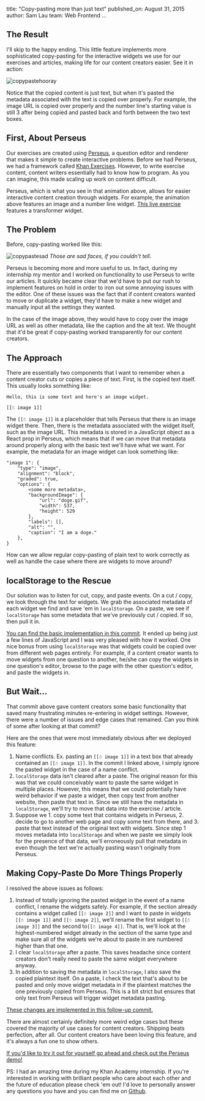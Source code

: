 title: "Copy-pasting more than just text"
published_on: August 31, 2015
author: Sam Lau
team: Web Frontend
...

## The Result
I'll skip to the happy ending. This little feature implements more sophisticated
copy-pasting for the interactive widgets we use for our exercises and articles,
making life for our content creators easier. See it in action:

![copypastehooray](https://samlaucodes.files.wordpress.com/2015/07/copypasta.gif?w=1000)

Notice that the copied content is just text, but when it's pasted the metadata
associated with the text is copied over properly. For example, the image URL is
copied over properly and the number line's starting value is still 3 after being
copied and pasted back and forth between the two text boxes.

## First, About Perseus
Our exercises are created using [Perseus][perseus], a question editor and
renderer that makes it simple to create interactive problems. Before we had
Perseus, we had a framework called [Khan Exercises][khan-exercises]. However,
to write exercise content, content writers essentially had to know how to
program. As you can imagine, this made scaling up work on content difficult.

Perseus, which is what you see in that animation above, allows for easier
interactive content creation through widgets. For example, the animation above
features an image and a number line widget. [This live exercise][exercise]
features a transformer widget.

[perseus]: https://github.com/Khan/perseus#perseus
[khan-exercises]: https://github.com/Khan/khan-exercises#khan-academy-exercises
[exercise]: https://www.khanacademy.org/math/geometry/transformations/hs-geo-rotations/e/defining-rotations

## The Problem
Before, copy-pasting worked like this:

![copypastesad](https://samlaucodes.files.wordpress.com/2015/07/nocopypasta.gif?w=1000)
*Those are sad faces, if you couldn't tell.*

Perseus is becoming more and more useful to us. In fact, during my internship my
mentor and I worked on functionality to use Perseus to write our articles.
It quickly became clear that we'd have to put our rush to implement features on
hold in order to iron out some annoying issues with the editor. One of
these issues was the fact that if content creators wanted to move or duplicate
a widget, they'd have to make a new widget and manually input all the
settings they wanted.

In the case of the image above, they would have to copy over the image URL as
well as other metadata, like the caption and the alt text. We thought that it'd
be great if copy-pasting worked transparently for our content creators.

## The Approach
There are essentially two components that I want to remember when a content
creator cuts or copies a piece of text. First, is the copied text itself. This
usually looks something like:

    Hello, this is some text and here's an image widget.

    [[☃ image 1]]

The `[[☃ image 1]]` is a placeholder that tells Perseus that there is an
image widget there. Then, there is the metadata associated with the widget
itself, such as the image URL. This metadata is stored in a JavaScript object as
a React prop in Perseus, which means that if we can move that metadata around
properly along with the basic text we'll have what we want. For example, the
metadata for an image widget can look something like:

    "image 1": {
        "type": "image",
        "alignment": "block",
        "graded": true,
        "options": {
            <some more metadata>,
            "backgroundImage": {
                "url": "doge.gif",
                "width": 537,
                "height": 529
            },
            "labels": [],
            "alt": "",
            "caption": "I am a doge."
        },
    }

How can we allow regular copy-pasting of plain text to work correctly as well as
handle the case where there are widgets to move around?

## localStorage to the Rescue
Our solution was to listen for cut, copy, and paste events. On a cut / copy, we
look through the text for widgets. We grab the associated metadata of each
widget we find and save 'em in `localStorage`. On a paste, we see if
`localStorage` has some metadata that we've previously cut / copied. If so, then
pull it in.

[You can find the basic implementation in this commit][commit1]. It
ended up being just a few lines of JavaScript and I was very pleased with how it
worked. One nice bonus from using `localStorage` was that widgets could be
copied over from different web pages entirely. For example, if a content creator
wants to move widgets from one question to another, he/she can copy the widgets
in one question's editor, browse to the page with the other question's editor,
and paste the widgets in.

[commit1]: https://github.com/Khan/perseus/commit/e693b679fd799845da47ed8d6d5b04c6e2e4a0b2

## But Wait...
That commit above gave content creators some basic functionality that saved many
frustrating minutes re-entering in widget settings. However, there were a number
of issues and edge cases that remained. Can you think of some after looking at
that commit?

Here are the ones that were most immediately obvious after we deployed this
feature:

1. Name conflicts. Ex. pasting an `[[☃ image 1]]` in a text box that already
contained an `[[☃ image 1]]`. In the commit I linked above, I simply ignore the
pasted widget in the case of a name conflict.
2. `localStorage` data isn't cleared after a paste. The original reason for this
was that we could conceivably want to paste the same widget in multiple places.
However, this means that we could potentially have weird behavior if we paste a
widget, then copy text from another website, then paste that text in. Since we
still have the metadata in `localStorage`, we'll try to move that data into the
exercise / article.
3. Suppose we 1. copy some text that contains widgets in Perseus, 2. decide
to go to another web page and copy some text from there, and 3. paste that text
instead of the original text with widgets. Since step 1 moves metadata into
`localStorage` and when we paste we simply look for the presence of that data,
we'll erroneously pull that metadata in even though the text we're
actually pasting wasn't originally from Perseus.

## Making Copy-Paste Do More Things Properly
I resolved the above issues as follows:

1. Instead of totally ignoring the pasted widget in the event of a name
conflict, I rename the widgets safely. For example, if the section already
contains a widget called `[[☃ image 2]]` and I want to paste in widgets
`[[☃ image 1]]` and `[[☃ image 2]]`, we'll rename the first widget to
`[[☃ image 3]]` and the second to`[[☃ image 4]]`. That is, we'll look at the
highest-numbered widget already in the section of the same type and make sure
all of the widgets we're about to paste in are numbered higher than that one.
2. I clear `localStorage` after a paste. This saves headache since content
creators don't really need to paste the same widget everywhere anyway.
3. In addition to saving the metadata in `localStorage`, I also save the copied
plaintext itself. On a paste, I check the text that's about to be pasted and
only move widget metadata in if the plaintext matches the one previously copied
from Perseus. This is a bit strict but ensures that only text from Perseus will
trigger widget metadata pasting.

[These changes are implemented in this follow-up commit.][commit2]

[commit2]: https://github.com/Khan/perseus/commit/4d122c7db1c8938d1e6debb48dade1cb180c1190

There are almost certainly definitely more weird edge cases but these covered
the majority of use cases for content creators. Shipping beats perfection, after
all. Our content creators have been loving this feature, and it's always a fun
one to show others.

[If you'd like to try it out for yourself go ahead and check out the Perseus
demo!](http://khan.github.io/perseus)

PS: I had an amazing time during my Khan Academy internship. If you're
interested in working with brilliant people who care about each other and the
future of education please check 'em out! I'd love to personally answer any
questions you have and you can find me on [Github](https://github.com/samlau95).
